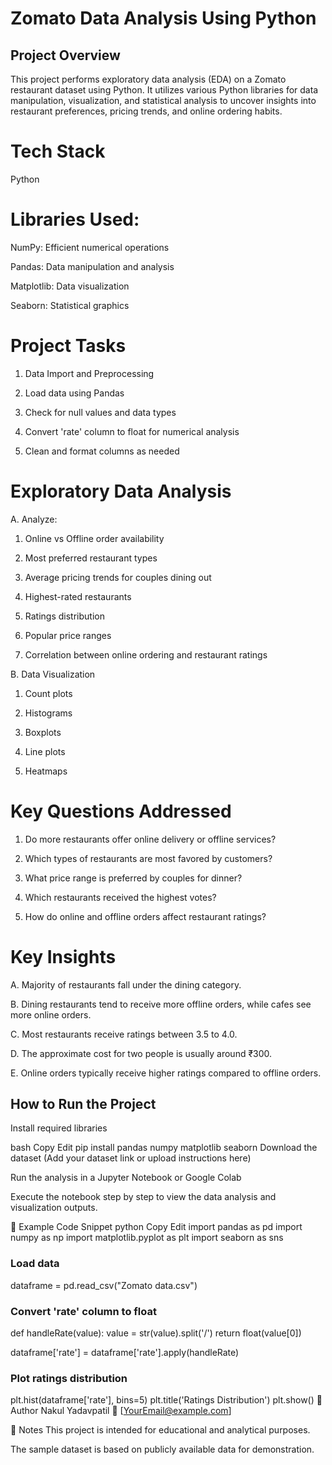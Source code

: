 # Zomato Data Analysis Using Python
## Project Overview
This project performs exploratory data analysis (EDA) on a Zomato restaurant dataset using Python. It utilizes various Python libraries for data manipulation, visualization, and statistical analysis to uncover insights into restaurant preferences, pricing trends, and online ordering habits.

# Tech Stack
Python

# Libraries Used:

NumPy: Efficient numerical operations

Pandas: Data manipulation and analysis

Matplotlib: Data visualization

Seaborn: Statistical graphics

# Project Tasks
1. Data Import and Preprocessing

2. Load data using Pandas

3. Check for null values and data types

4. Convert 'rate' column to float for numerical analysis

5. Clean and format columns as needed

# Exploratory Data Analysis

A. Analyze:

1. Online vs Offline order availability

2. Most preferred restaurant types

3. Average pricing trends for couples dining out

4. Highest-rated restaurants

5. Ratings distribution

6. Popular price ranges

7. Correlation between online ordering and restaurant ratings

B. Data Visualization

1. Count plots

2. Histograms

3. Boxplots

4. Line plots

6. Heatmaps

# Key Questions Addressed
1. Do more restaurants offer online delivery or offline services?

2. Which types of restaurants are most favored by customers?

3. What price range is preferred by couples for dinner?

4. Which restaurants received the highest votes?

5. How do online and offline orders affect restaurant ratings?

# Key Insights
A. Majority of restaurants fall under the dining category.

B. Dining restaurants tend to receive more offline orders, while cafes see more online orders.

C. Most restaurants receive ratings between 3.5 to 4.0.

D. The approximate cost for two people is usually around ₹300.

E. Online orders typically receive higher ratings compared to offline orders.

## How to Run the Project
Install required libraries

bash
Copy
Edit
pip install pandas numpy matplotlib seaborn
Download the dataset
(Add your dataset link or upload instructions here)

Run the analysis in a Jupyter Notebook or Google Colab

Execute the notebook step by step to view the data analysis and visualization outputs.

📑 Example Code Snippet
python
Copy
Edit
import pandas as pd
import numpy as np
import matplotlib.pyplot as plt
import seaborn as sns  

### Load data
dataframe = pd.read_csv("Zomato data.csv")

### Convert 'rate' column to float
def handleRate(value):
    value = str(value).split('/')
    return float(value[0])

dataframe['rate'] = dataframe['rate'].apply(handleRate)

### Plot ratings distribution
plt.hist(dataframe['rate'], bins=5)
plt.title('Ratings Distribution')
plt.show()
📃 Author
Nakul Yadavpatil
📧 [YourEmail@example.com]

📌 Notes
This project is intended for educational and analytical purposes.

The sample dataset is based on publicly available data for demonstration.

